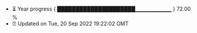 - ⏳ Year progress { █████████████████████▁▁▁▁▁▁▁▁▁ } 72.00 %
- ⏰ Updated on Tue, 20 Sep 2022 19:22:02 GMT

